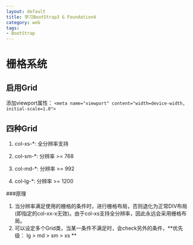 ```yaml
---
layout: default
title: 学习BootStrap3 & Foundation4
category: web
tags:
- BootStrap
---
```


# 栅格系统
## 启用Grid
添加viewport属性： `<meta name="viewport" content="width=device-width, initial-scale=1.0">`

## 四种Grid 
1. col-xs-*: 全分辨率支持

2. col-sm-*: 分辨率 >= 768

3. col-md-*: 分辨率 >= 992

4. col-lg-*: 分辨率 >= 1200

###原理
  1. 当分辨率满足使用的栅格的条件时，进行栅格布局，否则退化为正常DIV布局(即指定的col-xx-x无效)。由于col-xs支持全分辨率，因此永远会采用栅格布局。
  2. 可以设定多个Grid类，当某一条件不满足时，会check另外的条件，**优先级： lg > md > sm > xs **
